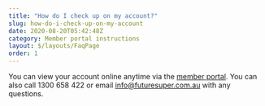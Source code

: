 ```yaml
---
title: "How do I check up on my account?"
slug: how-do-i-check-up-on-my-account
date: 2020-08-20T05:42:48Z
category: Member portal instructions
layout: $/layouts/FaqPage
order: 1
---
```


You can view your account online anytime via the [member portal](https://portal.myfuturesuper.com.au/). You can also call 1300 658 422 or email [info@futuresuper.com.au](mailto:info@futuresuper.com.au) with any questions.
